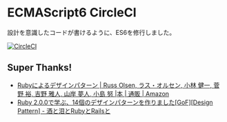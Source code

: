 # ECMAScript6 CircleCI
設計を意識したコードが書けるように、ES6を修行しました。

[![CircleCI](https://circleci.com/gh/K90j1/ECMAScript6_CircleCI.svg?style=svg)](https://circleci.com/gh/K90j1/ECMAScript6_CircleCI)

## Super Thanks!
* [Rubyによるデザインパターン | Russ Olsen, ラス・オルセン, 小林 健一, 菅野 裕, 吉野 雅人, 山岸 夢人, 小島 努 |本 | 通販 | Amazon](https://www.amazon.co.jp/Ruby%E3%81%AB%E3%82%88%E3%82%8B%E3%83%87%E3%82%B6%E3%82%A4%E3%83%B3%E3%83%91%E3%82%BF%E3%83%BC%E3%83%B3-Russ-Olsen/dp/4894712857)
* [Ruby 2.0.0で学ぶ、14個のデザインパターンを作りました\[GoF\]\[Design Pattern\] - 酒と泪とRubyとRailsと](http://morizyun.github.io/blog/ruby-design-pattern-matome-mokuzi/)
